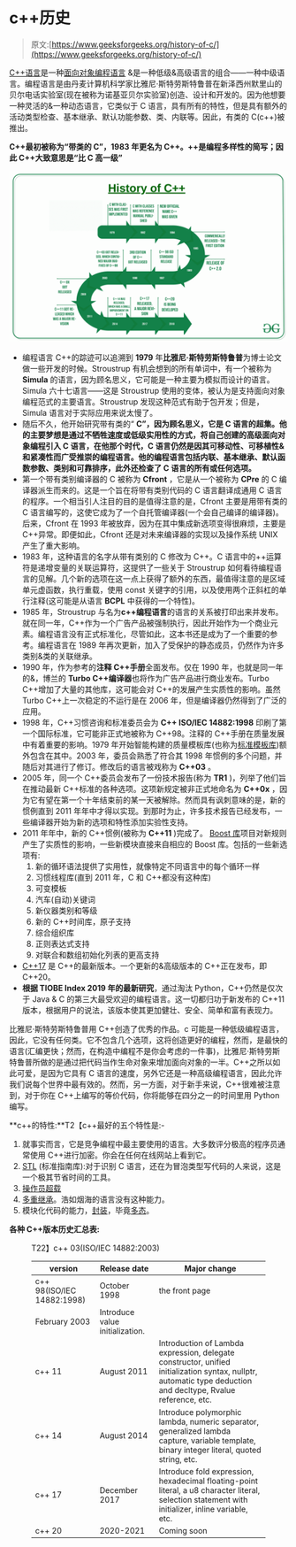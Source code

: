# c++历史

> 原文:[https://www.geeksforgeeks.org/history-of-c/](https://www.geeksforgeeks.org/history-of-c/)

[C++语言](https://www.geeksforgeeks.org/c-plus-plus/)是一种[面向对象编程语言](https://www.geeksforgeeks.org/object-oriented-programming-in-cpp/) &是一种低级&高级语言的组合——一种中级语言。编程语言是由丹麦计算机科学家比雅尼·斯特劳斯特鲁普在新泽西州默里山的贝尔电话实验室(现在被称为诺基亚贝尔实验室)创造、设计和开发的。因为他想要一种灵活的&一种动态语言，它类似于 C 语言，具有所有的特性，但是具有额外的活动类型检查、基本继承、默认功能参数、类、内联等。因此，有类的 C(c++)被推出。

**C++最初被称为“带类的 C”，1983 年更名为 C++。++是编程多样性的简写；因此 C++大致意思是“比 C 高一级”**

![](img/74265fcf56ae03d8d7e341cbc5e81cf0.png)

*   编程语言 C++的踪迹可以追溯到 **1979** 年**比雅尼·斯特劳斯特鲁普**为博士论文做一些开发的时候。Stroustrup 有机会想到的所有单词中，有一个被称为 **Simula** 的语言，因为顾名思义，它可能是一种主要为模拟而设计的语言。Simula 六十七语言——这是 Stroustrup 使用的变体，被认为是支持面向对象编程范式的主要语言。Stroustrup 发现这种范式有助于包开发；但是，Simula 语言对于实际应用来说太慢了。
*   随后不久，他开始研究带有类的“ **C”，因为顾名思义，它是 C 语言的超集。他的主要梦想是通过不牺牲速度或低级实用性的方式，将自己创建的高级面向对象编程引入 C 语言，在他那个时代，C 语言仍然是因其可移动性、可移植性&和紧凑性而广受推崇的编程语言。他的编程语言包括内联、基本继承、默认函数参数、类别和可靠排序，此外还检查了 C 语言的所有或任何选项。**
*   第一个带有类别编译器的 C 被称为 **Cfront** ，它是从一个被称为 **CPre** 的 C 编译器派生而来的。这是一个旨在将带有类别代码的 C 语言翻译成通用 C 语言的程序。一个相当引人注目的目的是值得注意的是，Cfront 主要是用带有类的 C 语言编写的，这使它成为了一个自托管编译器(一个会自己编译的编译器)。后来，Cfront 在 1993 年被放弃，因为在其中集成新选项变得很麻烦，主要是 C++异常。即便如此，Cfront 还是对未来编译器的实现以及操作系统 UNIX 产生了重大影响。
*   1983 年，这种语言的名字从带有类别的 C 修改为 C++。C 语言中的++运算符是递增变量的关联运算符，这提供了一些关于 Stroustrup 如何看待编程语言的见解。几个新的选项在这一点上获得了额外的东西，最值得注意的是区域单元虚函数，执行重载，使用 const 关键字的引用，以及使用两个正斜杠的单行注释(这可能是从语言 **BCPL** 中获得的一个特性)。
*   1985 年，Stroustrup 与名为**c++编程语言**的语言的关系被打印出来并发布。就在同一年，C++作为一个广告产品被强制执行，因此开始作为一个商业元素。编程语言没有正式标准化，尽管如此，这本书还是成为了一个重要的参考。编程语言在 1989 年再次更新，加入了受保护的静态成员，仍然作为许多类别&类的关联继承。
*   1990 年，作为参考的**注释 C++手册**全面发布。仅在 1990 年，也就是同一年的&，博兰的 **Turbo C++编译器**也将作为广告产品进行商业发布。Turbo C++增加了大量的其他库，这可能会对 C++的发展产生实质性的影响。虽然 Turbo C++上一次稳定的不运行是在 2006 年，但是编译器仍然得到了广泛的应用。
*   1998 年，C++习惯咨询和标准委员会为 **C++ ISO/IEC 14882:1998** 印刷了第一个国际标准，它可能非正式地被称为 C++98。注释的 C++手册在质量发展中有着重要的影响。1979 年开始智能构建的质量模板库(也称为[标准模板库](https://www.geeksforgeeks.org/cpp-stl-tutorial/))额外包含在其中。2003 年，委员会熟悉了符合其 1998 年惯例的多个问题，并随后对其进行了修订。修改后的语言被戏称为 **C++03** 。
*   2005 年，同一个 C++委员会发布了一份技术报告(称为 **TR1** )，列举了他们旨在推动最新 C++标准的各种选项。这项新规定被非正式地命名为 **C++0x** ，因为它有望在第一个十年结束前的某一天被解除。然而具有讽刺意味的是，新的惯例直到 2011 年年中才得以实现。到那时为止，许多技术报告已经发布，一些编译器开始为新的选项和特性添加实验性支持。
*   2011 年年中，新的 C++惯例(被称为 **C++11** )完成了。 [Boost 库](https://www.geeksforgeeks.org/advanced-c-boost-library/)项目对新规则产生了实质性的影响，一些新模块直接来自相应的 Boost 库。包括的一些新选项有:
    1.  新的循环语法提供了实用性，就像特定不同语言中的每个循环一样
    2.  习惯线程库(直到 2011 年，C 和 C++都没有这种库)
    3.  可变模板
    4.  汽车(自动)关键词
    5.  新仪器类别和等级
    6.  新的 C++时间库，原子支持
    7.  综合组织库
    8.  正则表达式支持
    9.  对联合和数组初始化列表的更高支持
*   [C++17](https://www.geeksforgeeks.org/c-17-new-ways-to-assign-values-to-variables/) 是 C++的最新版本。一个更新的&高级版本的 C++正在发布，即 C++20。
*   **根据 TIOBE Index 2019 年的最新研究**，通过淘汰 Python，C++仍然是仅次于 Java & C 的第三大最受欢迎的编程语言。这一切都归功于新发布的 C++11 版本，根据用户的说法，该版本使其更加健壮、安全、简单和富有表现力。

比雅尼·斯特劳斯特鲁普用 C++创造了优秀的作品。c 可能是一种低级编程语言，因此，它没有任何类。它不包含几个选项，这将创造更好的编程，然而，是最快的语言(汇编更快；然而，在构造中编程不是你会考虑的一件事)，比雅尼·斯特劳斯特鲁普所做的是通过把代码当作生命对象来增加面向对象的一半。C++之所以如此可爱，是因为它具有 C 语言的速度，另外它还是一种高级编程语言，因此允许我们说每个世界中最有效的。然而，另一方面，对于新手来说，C++很难被注意到，对于你在 C++上编写的等价代码，你将能够在四分之一的时间里用 Python 编写。

**c++的特性:**T2【c++最好的五个特性是:-

1.  就事实而言，它是竞争编程中最主要使用的语言。大多数评分极高的程序员通常使用 C++进行加密。你会在任何在线网站上看到它。
2.  [STL](https://www.geeksforgeeks.org/the-c-standard-template-library-stl/) (标准指南库):对于识别 C 语言，还在为冒泡类型写代码的人来说，这是一个极其节省时间的工具。
3.  [操作员超载](https://www.geeksforgeeks.org/operator-overloading-c/)
4.  [多重继承](https://www.geeksforgeeks.org/multiple-inheritance-in-c/)。浩如烟海的语言没有这种能力。
5.  模块化代码的能力，[封装](https://www.geeksforgeeks.org/encapsulation-in-c/)，毕竟[多态](https://www.geeksforgeeks.org/polymorphism-in-c/)。

**各种 C++版本历史汇总表:**

<figure class="table">T22】c++ 03(ISO/IEC 14882:2003)

| version | Release date  | Major change |
| --- | --- | --- |
| c++ 98(ISO/IEC 14882:1998) | October 1998 | the front page |
| February 2003 | Introduce value initialization. |
| c++ 11 | August 2011 | Introduction of Lambda expression, delegate constructor, unified initialization syntax, nullptr, automatic type deduction and decltype, Rvalue reference, etc. |
| c++ 14 | August 2014 | Introduce polymorphic lambda, numeric separator, generalized lambda capture, variable template, binary integer literal, quoted string, etc. |
| c++ 17 | December 2017 | Introduce fold expression, hexadecimal floating-point literal, a u8 character literal, selection statement with initializer, inline variable, etc. |
| c++ 20 | 2020-2021 | Coming soon |

</figure>